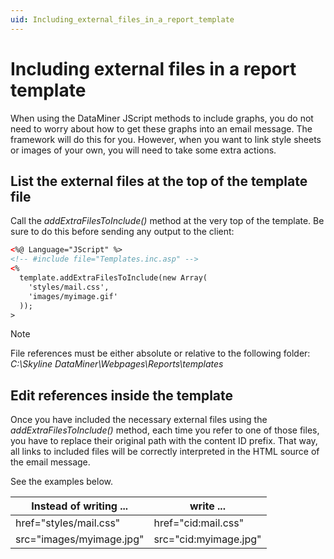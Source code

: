 ```yaml
---
uid: Including_external_files_in_a_report_template
---
```


# Including external files in a report template

When using the DataMiner JScript methods to include graphs, you do not need to worry about how to get these graphs into an email message. The framework will do this for you. However, when you want to link style sheets or images of your own, you will need to take some extra actions.

## List the external files at the top of the template file

Call the *addExtraFilesToInclude()* method at the very top of the template. Be sure to do this before sending any output to the client:

```xml
<%@ Language="JScript" %>
<!-- #include file="Templates.inc.asp" -->
<%
  template.addExtraFilesToInclude(new Array(
    'styles/mail.css',
    'images/myimage.gif'
  ));
>
```

> [!NOTE]
> File references must be either absolute or relative to the following folder:<br> *C:\\Skyline DataMiner\\Webpages\\Reports\\templates*

## Edit references inside the template

Once you have included the necessary external files using the *addExtraFilesToInclude()* method, each time you refer to one of those files, you have to replace their original path with the content ID prefix. That way, all links to included files will be correctly interpreted in the HTML source of the email message.

See the examples below.

| Instead of writing ...   | write ...             |
|--------------------------|-----------------------|
| href="styles/mail.css"   | href="cid:mail.css"   |
| src="images/myimage.jpg" | src="cid:myimage.jpg" |
